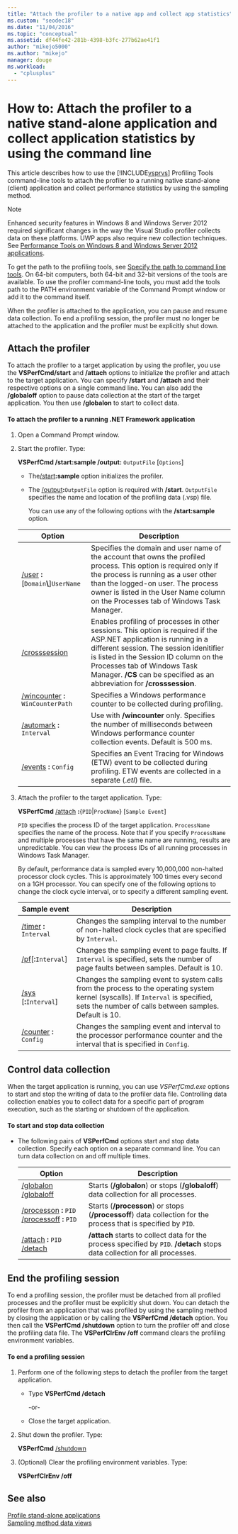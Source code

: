 ```yaml
---
title: "Attach the profiler to a native app and collect app statistics"
ms.custom: "seodec18"
ms.date: "11/04/2016"
ms.topic: "conceptual"
ms.assetid: df44fe42-281b-4398-b3fc-277b62ae41f1
author: "mikejo5000"
ms.author: "mikejo"
manager: douge
ms.workload: 
  - "cplusplus"
---
```

# How to: Attach the profiler to a native stand-alone application and collect application statistics by using the command line
This article describes how to use the [!INCLUDE[vsprvs](../code-quality/includes/vsprvs_md.md)] Profiling Tools command-line tools to attach the profiler to a running native stand-alone (client) application and collect performance statistics by using the sampling method.  

> [!NOTE]
>  Enhanced security features in Windows 8 and Windows Server 2012 required significant changes in the way the Visual Studio profiler collects data on these platforms. UWP apps also require new collection techniques. See [Performance Tools on Windows 8 and Windows Server 2012 applications](../profiling/performance-tools-on-windows-8-and-windows-server-2012-applications.md).  
> 
>  To get the path to the profiling tools, see [Specify the path to command line tools](../profiling/specifying-the-path-to-profiling-tools-command-line-tools.md). On 64-bit computers, both 64-bit and 32-bit versions of the tools are available. To use the profiler command-line tools, you must add the tools path to the PATH environment variable of the Command Prompt window or add it to the command itself.  

 When the profiler is attached to the application, you can pause and resume data collection. To end a profiling session, the profiler must no longer be attached to the application and the profiler must be explicitly shut down.  

## Attach the profiler  
 To attach the profiler to a target application by using the profiler, you use the **VSPerfCmd/start** and **/attach** options to initialize the profiler and attach to the target application. You can specify **/start** and **/attach** and their respective options on a single command line. You can also add the **/globaloff** option to pause data collection at the start of the target application. You then use **/globalon** to start to collect data.  

#### To attach the profiler to a running .NET Framework application  

1. Open a Command Prompt window.  

2. Start the profiler. Type:  

    **VSPerfCmd /start:sample /output:** `OutputFile` [`Options`]  

   - The[/start](../profiling/start.md)**:sample** option initializes the profiler.  

   - The [/output](../profiling/output.md)**:**`OutputFile` option is required with **/start**. `OutputFile` specifies the name and location of the profiling data (.vsp) file.  

     You can use any of the following options with the **/start:sample** option.  

   | Option | Description |
   | - | - |
   | [/user](../profiling/user-vsperfcmd.md) **:**[`Domain`**\\**]`UserName` | Specifies the domain and user name of the account that owns the profiled process. This option is required only if the process is running as a user other than the logged-on user. The process owner is listed in the User Name column on the Processes tab of Windows Task Manager. |
   | [/crosssession](../profiling/crosssession.md) | Enables profiling of processes in other sessions. This option is required if the ASP.NET application is running in a different session. The session idenitifier is listed in the Session ID column on the Processes tab of Windows Task Manager. **/CS** can be specified as an abbreviation for **/crosssession**. |
   | [/wincounter](../profiling/wincounter.md) **:** `WinCounterPath` | Specifies a Windows performance counter to be collected during profiling. |
   | [/automark](../profiling/automark.md) **:** `Interval` | Use with **/wincounter** only. Specifies the number of milliseconds between Windows performance counter collection events. Default is 500 ms. |
   | [/events](../profiling/events-vsperfcmd.md) **:** `Config` | Specifies an Event Tracing for Windows (ETW) event to be collected during profiling. ETW events are collected in a separate (.*etl*) file. |


3. Attach the profiler to the target application. Type:  

    **VSPerfCmd**  [/attach](../profiling/attach.md) **:**{`PID`&#124;`ProcName`} [`Sample Event`]  

    `PID` specifies the process ID of the target application. `ProcessName` specifies the name of the process. Note that if you specify `ProcessName` and multiple processes that have the same name are running, results are unpredictable. You can view the process IDs of all running processes in Windows Task Manager.  

    By default, performance data is sampled every 10,000,000 non-halted processor clock cycles. This is approximately 100 times every second on a 1GH processor. You can specify one of the following options to change the clock cycle interval, or to specify a different sampling event.  

   |Sample event|Description|  
   |------------------|-----------------|  
   |[/timer](../profiling/timer.md) **:** `Interval`|Changes the sampling interval to the number of non-halted clock cycles that are specified by `Interval`.|  
   |[/pf](../profiling/pf.md)[**:**`Interval`]|Changes the sampling event to page faults. If `Interval` is specified, sets the number of page faults between samples. Default is 10.|  
   |[/sys](../profiling/sys-vsperfcmd.md) [**:**`Interval`]|Changes the sampling event to system calls from the process to the operating system kernel (syscalls). If `Interval` is specified, sets the number of calls between samples. Default is 10.|  
   |[/counter](../profiling/counter.md) **:** `Config`|Changes the sampling event and interval to the processor performance counter and the interval that is specified in `Config`.|  

## Control data collection  
 When the target application is running, you can use *VSPerfCmd.exe* options to start and stop the writing of data to the profiler data file. Controlling data collection enables you to collect data for a specific part of program execution, such as the starting or shutdown of the application.  

#### To start and stop data collection  

-   The following pairs of **VSPerfCmd** options start and stop data collection. Specify each option on a separate command line. You can turn data collection on and off multiple times.  

    |Option|Description|  
    |------------|-----------------|  
    |[/globalon /globaloff](../profiling/globalon-and-globaloff.md)|Starts (**/globalon**) or stops (**/globaloff**) data collection for all processes.|  
    |[/processon](../profiling/processon-and-processoff.md) **:** `PID` [/processoff](../profiling/processon-and-processoff.md) **:** `PID`|Starts (**/processon**) or stops (**/processoff**) data collection for the process that is specified by `PID`.|  
    |[/attach](../profiling/attach.md) **:** `PID` [/detach](../profiling/detach.md)|**/attach** starts to collect data for the process specified by `PID`. **/detach** stops data collection for all processes.|  

## End the profiling session  
 To end a profiling session, the profiler must be detached from all profiled processes and the profiler must be explicitly shut down. You can detach the profiler from an application that was profiled by using the sampling method by closing the application or by calling the **VSPerfCmd /detach** option. You then call the **VSPerfCmd /shutdown** option to turn the profiler off and close the profiling data file. The **VSPerfClrEnv /off** command clears the profiling environment variables.  

#### To end a profiling session  

1.  Perform one of the following steps to detach the profiler from the target application.  

    -   Type **VSPerfCmd /detach**  

         -or-  

    -   Close the target application.  

2.  Shut down the profiler. Type:  

     **VSPerfCmd**  [/shutdown](../profiling/shutdown.md)  

3.  (Optional) Clear the profiling environment variables. Type:  

     **VSPerfClrEnv /off**  

## See also  
 [Profile stand-alone applications](../profiling/command-line-profiling-of-stand-alone-applications.md)   
 [Sampling method data views](../profiling/profiler-sampling-method-data-views.md)